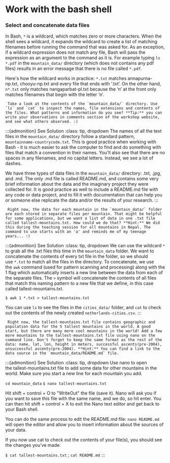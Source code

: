 # Work with the bash shell

### Select and concatenate data files

In Bash, `*` is a wildcard, which matches zero or more characters. When the shell sees a wildcard, it expands the wildcard to create a list of matching filenames before running the command that was asked for. As an exception, if a wildcard expression does not match any file, Bash will pass the expression as an argument to the command as it is. For example typing `ls *.pdf` in the `mountain_data/` directory (which does not contains any pdf files) results in an error message that there is no file called `*.pdf`. 

Here's how the wildcard works in practice: `*.txt` matches annapurna-np.txt, chooyu-np.txt and every file that ends with ‘.txt’. On the other hand, `n*.txt` only matches nangaparbat-pl.txt because the ‘n’ at the front only matches filenames that begin with the letter ‘n’.

```{admonition} Exercise: Explore data files
 Take a look at the contents of the `mountain_data/` directory. Use `ls` and `cat` to inspect the names, file extensions and contents of the files. What patterns and information do you see? **Tip:** you can write your observations in comments section of the workshop website, and see what others observed. :) 
```

:::{admonition} See Solution
:class: tip, dropdown
The names of all the text files in the `mountain_data/` directory follow a standard pattern, `mountainname-countrycode.txt`. This is good practice when working with Bash - it is much easier to ask the computer to find and do something with files that match a convention in their names. You'll also see that there are no spaces in any filenames, and no capital letters. Instead, we see a lot of dashes.

We have three types of data files in the `mountain_data/` directory: .txt, .jpg, and .md. The only .md file is called README.md, and contains some very brief information about the data and the imaginary project they were collected for. It is good practice as well to include a README.md file with any code or data project, and to fill it with documentation that can help you or someone else replicate the data and/or the results of your research. 
:::

```{admonition} Exercise: Select and concatenate data files
 Right now, the data for each mountain in the `mountain_data/` folder are each stored in separate files per mountain. That might be helpful for some applications, but we want a list of data in one .txt file called tallest-mountains.txt. How could we do that? **Hint:** We did this during the teaching session for all mountains in Nepal. The command to use starts with an 'a' and reminds me of my teenage years... :) 
```

:::{admonition} See Solution
:class: tip, dropdown
We can use the wildcard `*` to grab all the .txt files this time in the `mountain_data` folder. We want to concatenate the contents of every txt file in the folder, so we should use `*.txt` to match all the files in the directory. To concatenate, we use the `awk` command (used for pattern scanning and processing) along with the 1 flag which automatically inserts a new line between the data from each of the separate files. The `>` symbol will concatenate the contents of all files that match this naming pattern to a new file that we define, in this case called tallest-mountains.txt.

`$ awk 1 *.txt > tallest-mountains.txt`

You can use `ls` to see the files in the `cities_data/` folder, and `cat` to check out the contents of the newly created `netherlands-cities.csv`.
:::

```{admonition} Exercise: add data to tallest-mountains.txt
 Right now, the tallest-mountains.txt file contains geographic and population data for the 5 tallest mountains in the world. A good start, but there are many more cool mountains in the world! Add a few more mountains to the tallest-mountains.txt file using nano on the command line. Don't forget to keep the same format as the rest of the data: name, lat, lon, height in meters, successful ascents(pre-2004), unsuccessful ascents(pre-2004). **Hint:** You can find a link to the data source in the `mountain_data/README.md` file. 
```
:::{admonition} See Solution
:class: tip, dropdown
Use nano to open the tallest-mountains.txt file to add some data for other mountains in the world. Make sure you start a new line for each mountain you add.

`cd mountain_data`
`$ nano tallest-mountains.txt`

Hit shift + control + O to "WriteOut" the file (save it). Nano will ask you if you want to save this file with the same name, and we do, so hit enter. You can then hit shift + control + X to exit the Nano text editor and get back to your Bash shell.

You can do the same process to edit the README.md file: `nano README.md` will open the editor and allow you to insert information about the sources of your data.

If you now use cat to check out the contents of your file(s), you should see the changes you've made:

`$ cat tallest-mountains.txt` ; `cat README.md`
:::